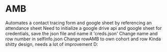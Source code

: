 # AMB
 Automates a contact tracing form and google sheet by referencing an attendance sheet
 Need to initialize a google drive api and google sheet for credentials, save the json file and name it 'creds.json'
 Change name and row number in selfInfo.json
 Change rowAMB to own cohort and row
 Kinda shitty design, needs a lot of improvement D:
